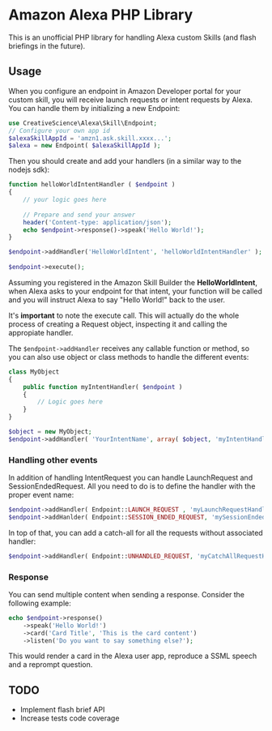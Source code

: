# Amazon Alexa PHP Library

This is an unofficial PHP library for handling Alexa custom Skills (and flash briefings
in the future).

## Usage

When you configure an endpoint in Amazon Developer portal for your custom skill, you
will receive launch requests or intent requests by Alexa. You can handle them by 
initializing a new Endpoint:

```php
use CreativeScience\Alexa\Skill\Endpoint;
// Configure your own app id
$alexaSkillAppId = 'amzn1.ask.skill.xxxx...';
$alexa = new Endpoint( $alexaSkillAppId );
```

Then you should create and add your handlers (in a similar way to the nodejs sdk):

```php
function helloWorldIntentHandler ( $endpoint )
{
    // your logic goes here
    
    // Prepare and send your answer
    header('Content-type: application/json');
    echo $endpoint->response()->speak('Hello World!');
}

$endpoint->addHandler('HelloWorldIntent', 'helloWorldIntentHandler' );
 
$endpoint->execute();
```

Assuming you registered in the Amazon Skill Builder the **HelloWorldIntent**, when 
Alexa asks to your endpoint for that intent, your function will be called and you
will instruct Alexa to say "Hello World!" back to the user.

It's **important** to note the execute call. This will actually do the whole process
of creating a Request object, inspecting it and calling the appropiate handler.

The `$endpoint->addHandler` receives any callable function or method, so you can also use object
or class methods to handle the different events:

```php
class MyObject 
{
    public function myIntentHandler( $endpoint )
    {
        // Logic goes here
    }
}

$object = new MyObject;
$endpoint->addHandler( 'YourIntentName', array( $object, 'myIntentHandler' ) );
```

### Handling other events

In addition of handling IntentRequest you can handle LaunchRequest and 
SessionEndedRequest. All you need to do is to define the handler with the proper
event name:

```php
$endpoint->addHandler( Endpoint::LAUNCH_REQUEST , 'myLaunchRequestHandler' );
$endpoint->addHanlder( Endpoint::SESSION_ENDED_REQUEST, 'mySessionEndedRequestHanlder' );
```

In top of that, you can add a catch-all for all the requests without associated
handler:

```php
$endpoint->addHandler( Endpoint::UNHANDLED_REQUEST, 'myCatchAllRequestHandler' );
```

### Response

You can send multiple content when sending a response. Consider the following example:
```php
echo $endpoint->response()
    ->speak('Hello World!')
    ->card('Card Title', 'This is the card content')
    ->listen('Do you want to say something else?');
```

This would render a card in the Alexa user app, reproduce a SSML speech and a reprompt
question.

## TODO
* Implement flash brief API
* Increase tests code coverage